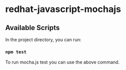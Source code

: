 # redhat-javascript-mochajs

## Available Scripts

In the project directory, you can run:

### `npm test`

To run mocha.js test you can use the above command.
